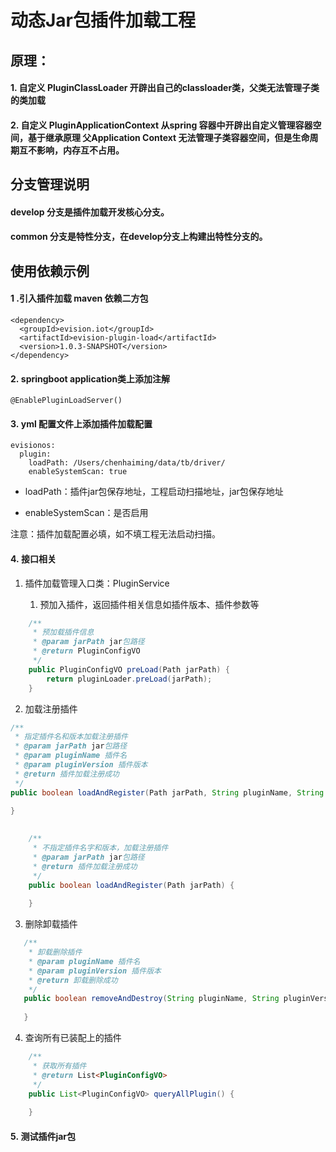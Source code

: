 # 动态Jar包插件加载工程

## 原理：
#### 1. 自定义 PluginClassLoader 开辟出自己的classloader类，父类无法管理子类的类加载
#### 2. 自定义 PluginApplicationContext 从spring 容器中开辟出自定义管理容器空间，基于继承原理 父Application Context 无法管理子类容器空间，但是生命周期互不影响，内存互不占用。

## 分支管理说明
####  develop 分支是插件加载开发核心分支。
####  common 分支是特性分支，在develop分支上构建出特性分支的。

## 使用依赖示例
#### 1 .引入插件加载 maven 依赖二方包

    <dependency>
      <groupId>evision.iot</groupId>
      <artifactId>evision-plugin-load</artifactId>
      <version>1.0.3-SNAPSHOT</version>
    </dependency>

#### 2. springboot application类上添加注解

    @EnablePluginLoadServer()

#### 3. yml 配置文件上添加插件加载配置

    evisionos:
      plugin:
        loadPath: /Users/chenhaiming/data/tb/driver/  
        enableSystemScan: true

*   loadPath：插件jar包保存地址，工程启动扫描地址，jar包保存地址

*   enableSystemScan：是否启用 
    

注意：插件加载配置必填，如不填工程无法启动扫描。

#### 4. 接口相关

1.  插件加载管理入口类：PluginService

    1.  预加入插件，返回插件相关信息如插件版本、插件参数等

```java
    /**
     * 预加载插件信息
     * @param jarPath jar包路径
     * @return PluginConfigVO
     */
    public PluginConfigVO preLoad(Path jarPath) {
        return pluginLoader.preLoad(jarPath);
    }
 ```   

2.  加载注册插件

```java
/**
 * 指定插件名和版本加载注册插件
 * @param jarPath jar包路径
 * @param pluginName 插件名
 * @param pluginVersion 插件版本
 * @return 插件加载注册成功
 */
public boolean loadAndRegister(Path jarPath, String pluginName, String pluginVersion) {
    
}
```

```java
       
    /**
     * 不指定插件名字和版本，加载注册插件
     * @param jarPath jar包路径
     * @return 插件加载注册成功
     */
    public boolean loadAndRegister(Path jarPath) {
    
    }
 ```   
3. 删除卸载插件
```java
   /**
    * 卸载删除插件
    * @param pluginName 插件名
    * @param pluginVersion 插件版本
    * @return 卸载删除成功
    */
   public boolean removeAndDestroy(String pluginName, String pluginVersion) {
   
   }
```
4.  查询所有已装配上的插件

```java
    /**
     * 获取所有插件
     * @return List<PluginConfigVO>
     */
    public List<PluginConfigVO> queryAllPlugin() {
        
    }
```
#### 5. 测试插件jar包
